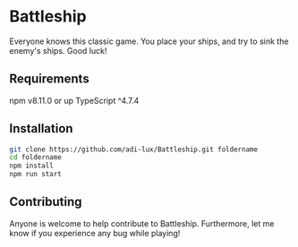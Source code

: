 # Battleship

Everyone knows this classic game. You place your ships, and try to sink the enemy's ships. Good luck!

## Requirements

npm v8.11.0 or up
TypeScript ^4.7.4

## Installation

```bash
git clone https://github.com/adi-lux/Battleship.git foldername
cd foldername
npm install
npm run start
```


## Contributing

Anyone is welcome to help contribute to Battleship. Furthermore, let me know if you experience any bug while playing!
